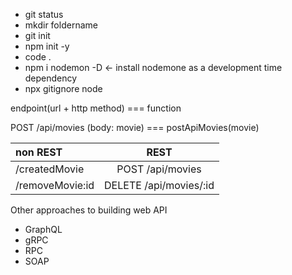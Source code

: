 - git status
- mkdir foldername
- git init
- npm init -y
- code .
- npm i nodemon -D <- install nodemone as a development time dependency
- npx gitignore node

endpoint(url + http method) === function

POST /api/movies (body: movie) === postApiMovies(movie)

| non REST        |          REST          |
| :-------------- | :--------------------: |
| /createdMovie   |    POST /api/movies    |
| /removeMovie:id | DELETE /api/movies/:id |

Other approaches to building web API

- GraphQL
- gRPC
- RPC
- SOAP
